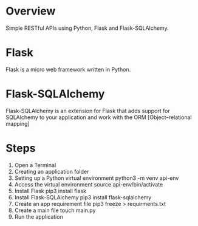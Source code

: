 # Overview
Simple RESTful APIs using Python, Flask and Flask-SQLAlchemy.

# Flask
Flask is a micro web framework written in Python.

# Flask-SQLAlchemy
Flask-SQLAlchemy is an extension for Flask that adds support for SQLAlchemy to your application and work with the ORM [Object–relational mapping]

# Steps
1. Open a Terminal
2. Creating an application folder
3. Setting up a Python virtual environment
    python3 -m venv api-env
4. Access the virtual environment
    source api-env/bin/activate
5. Install Flask
    pip3 install flask
6. Install Flask-SQLAlchemy
    pip3 install flask-sqlalchemy
7. Create an app requirement file
    pip3 freeze > requirments.txt
8. Create a main file
    touch main.py
9. Run the application
